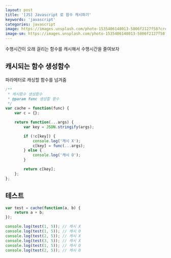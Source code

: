 ```yaml
---
layout: post
title: '[JS] Javascript 로 함수 캐시하기'
keywords: 'javascript'
categories: javascript
image: https://images.unsplash.com/photo-1535406148013-5806f2127f58?crop=entropy&cs=tinysrgb&fit=crop&fm=jpg&h=1200&ixid=eyJhcHBfaWQiOjF9&ixlib=rb-1.2.1&q=80&w=2000
image-sm: https://images.unsplash.com/photo-1535406148013-5806f2127f58?crop=entropy&cs=tinysrgb&fit=crop&fm=jpg&h=1200&ixid=eyJhcHBfaWQiOjF9&ixlib=rb-1.2.1&q=80&w=2000
---
```


수행시간이 오래 걸리는 함수를 캐시해서 수행시간을 줄여보자

## 캐시되는 함수 생성함수

파라메터로 캐싱할 함수를 넘겨줌

```js
/**
 * 캐시함수 생성함수
 * @param func 생성할 함수
 */
var cache = function(func) {
    var c = {};

    return function(...args) {
        var key = JSON.stringify(args);

        if (!c[key]) {
            console.log('캐시 X');
            c[key] = func(...args);
        } else {
            console.log('캐시 O');
        }

        return c[key];
    };
};
```

<ins class="adsbygoogle"
     style="display:block; text-align:center;"
     data-ad-layout="in-article"
     data-ad-format="fluid"
     data-ad-client="ca-pub-7073298118440059"
     data-ad-slot="8400970402"></ins>

<script>
     (adsbygoogle = window.adsbygoogle || []).push({});
</script>

## 테스트

```js
var test = cache(function(a, b) {
    return a + b;
});

console.log(test(1, 5)); // 캐시 X
console.log(test(1, 5)); // 캐시 O
console.log(test(2, 5)); // 캐시 X
console.log(test(3, 5)); // 캐시 X
console.log(test(1, 5)); // 캐시 O
console.log(test(2, 5)); // 캐시 O
```
